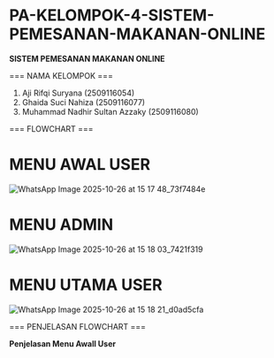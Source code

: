 # PA-KELOMPOK-4-SISTEM-PEMESANAN-MAKANAN-ONLINE

**SISTEM PEMESANAN MAKANAN ONLINE**

=== NAMA KELOMPOK ===
1. Aji Rifqi Suryana (2509116054)
2. Ghaida Suci Nahiza (2509116077)
3. Muhammad Nadhir Sultan Azzaky (2509116080)

=== FLOWCHART ===

# MENU AWAL USER
![WhatsApp Image 2025-10-26 at 15 17 48_73f7484e](https://github.com/user-attachments/assets/64bcbf1c-925d-4fc2-8af7-7575a34f6d90)

# MENU ADMIN
![WhatsApp Image 2025-10-26 at 15 18 03_7421f319](https://github.com/user-attachments/assets/a4d234db-00e7-4020-9cc4-86a0238ed02d)

# MENU UTAMA USER
![WhatsApp Image 2025-10-26 at 15 18 21_d0ad5cfa](https://github.com/user-attachments/assets/a12072b4-928b-4725-9192-833c83eb16ab)

=== PENJELASAN FLOWCHART ===

**Penjelasan Menu Awall User**

